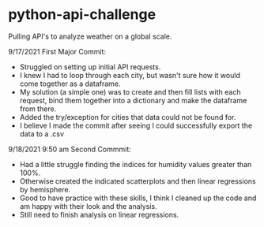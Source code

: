 # python-api-challenge
Pulling API's to analyze weather on a global scale.

9/17/2021 First Major Commit:
- Struggled on setting up initial API requests. 
- I knew I had to loop through each city, but wasn't sure how it would come together as a dataframe.
- My solution (a simple one) was to create and then fill lists with each request, bind them together into a dictionary and make the dataframe from there.
- Added the try/exception for cities that data could not be found for.
- I believe I made the commit after seeing I could successfully export the data to a .csv

9/18/2021 9:50 am Second Commmit:
- Had a little struggle finding the indices for humidity values greater than 100%.
- Otherwise created the indicated scatterplots and then linear regressions by hemisphere.
- Good to have practice with these skills, I think I cleaned up the code and am happy with their look and the analysis.
- Still need to finish analysis on linear regressions.
